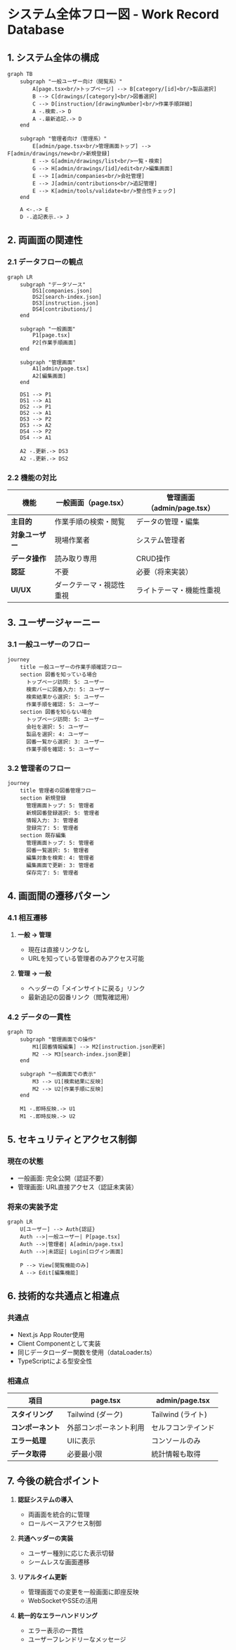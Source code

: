 # システム全体フロー図 - Work Record Database

## 1. システム全体の構成

```mermaid
graph TB
    subgraph "一般ユーザー向け（閲覧系）"
        A[page.tsx<br/>トップページ] --> B[category/[id]<br/>製品選択]
        B --> C[drawings/[category]<br/>図番選択]
        C --> D[instruction/[drawingNumber]<br/>作業手順詳細]
        A -.検索.-> D
        A -.最新追記.-> D
    end
    
    subgraph "管理者向け（管理系）"
        E[admin/page.tsx<br/>管理画面トップ] --> F[admin/drawings/new<br/>新規登録]
        E --> G[admin/drawings/list<br/>一覧・検索]
        G --> H[admin/drawings/[id]/edit<br/>編集画面]
        E --> I[admin/companies<br/>会社管理]
        E --> J[admin/contributions<br/>追記管理]
        E --> K[admin/tools/validate<br/>整合性チェック]
    end
    
    A <-.-> E
    D -.追記表示.-> J
```

## 2. 両画面の関連性

### 2.1 データフローの観点

```mermaid
graph LR
    subgraph "データソース"
        DS1[companies.json]
        DS2[search-index.json]
        DS3[instruction.json]
        DS4[contributions/]
    end
    
    subgraph "一般画面"
        P1[page.tsx]
        P2[作業手順画面]
    end
    
    subgraph "管理画面"
        A1[admin/page.tsx]
        A2[編集画面]
    end
    
    DS1 --> P1
    DS1 --> A1
    DS2 --> P1
    DS2 --> A1
    DS3 --> P2
    DS3 --> A2
    DS4 --> P2
    DS4 --> A1
    
    A2 -.更新.-> DS3
    A2 -.更新.-> DS2
```

### 2.2 機能の対比

| 機能 | 一般画面（page.tsx） | 管理画面（admin/page.tsx） |
|------|---------------------|--------------------------|
| **主目的** | 作業手順の検索・閲覧 | データの管理・編集 |
| **対象ユーザー** | 現場作業者 | システム管理者 |
| **データ操作** | 読み取り専用 | CRUD操作 |
| **認証** | 不要 | 必要（将来実装） |
| **UI/UX** | ダークテーマ・視認性重視 | ライトテーマ・機能性重視 |

## 3. ユーザージャーニー

### 3.1 一般ユーザーのフロー

```mermaid
journey
    title 一般ユーザーの作業手順確認フロー
    section 図番を知っている場合
      トップページ訪問: 5: ユーザー
      検索バーに図番入力: 5: ユーザー
      検索結果から選択: 5: ユーザー
      作業手順を確認: 5: ユーザー
    section 図番を知らない場合
      トップページ訪問: 5: ユーザー
      会社を選択: 5: ユーザー
      製品を選択: 4: ユーザー
      図番一覧から選択: 3: ユーザー
      作業手順を確認: 5: ユーザー
```

### 3.2 管理者のフロー

```mermaid
journey
    title 管理者の図番管理フロー
    section 新規登録
      管理画面トップ: 5: 管理者
      新規図番登録選択: 5: 管理者
      情報入力: 3: 管理者
      登録完了: 5: 管理者
    section 既存編集
      管理画面トップ: 5: 管理者
      図番一覧選択: 5: 管理者
      編集対象を検索: 4: 管理者
      編集画面で更新: 3: 管理者
      保存完了: 5: 管理者
```

## 4. 画面間の遷移パターン

### 4.1 相互遷移

1. **一般 → 管理**
   - 現在は直接リンクなし
   - URLを知っている管理者のみアクセス可能

2. **管理 → 一般**
   - ヘッダーの「メインサイトに戻る」リンク
   - 最新追記の図番リンク（閲覧確認用）

### 4.2 データの一貫性

```mermaid
graph TD
    subgraph "管理画面での操作"
        M1[図番情報編集] --> M2[instruction.json更新]
        M2 --> M3[search-index.json更新]
    end
    
    subgraph "一般画面での表示"
        M3 --> U1[検索結果に反映]
        M2 --> U2[作業手順に反映]
    end
    
    M1 -.即時反映.-> U1
    M1 -.即時反映.-> U2
```

## 5. セキュリティとアクセス制御

### 現在の状態
- 一般画面: 完全公開（認証不要）
- 管理画面: URL直接アクセス（認証未実装）

### 将来の実装予定
```mermaid
graph LR
    U[ユーザー] --> Auth{認証}
    Auth -->|一般ユーザー| P[page.tsx]
    Auth -->|管理者| A[admin/page.tsx]
    Auth -->|未認証| Login[ログイン画面]
    
    P --> View[閲覧機能のみ]
    A --> Edit[編集機能]
```

## 6. 技術的な共通点と相違点

### 共通点
- Next.js App Router使用
- Client Componentとして実装
- 同じデータローダー関数を使用（dataLoader.ts）
- TypeScriptによる型安全性

### 相違点

| 項目 | page.tsx | admin/page.tsx |
|------|----------|----------------|
| **スタイリング** | Tailwind (ダーク) | Tailwind (ライト) |
| **コンポーネント** | 外部コンポーネント利用 | セルフコンテインド |
| **エラー処理** | UIに表示 | コンソールのみ |
| **データ取得** | 必要最小限 | 統計情報も取得 |

## 7. 今後の統合ポイント

1. **認証システムの導入**
   - 両画面を統合的に管理
   - ロールベースアクセス制御

2. **共通ヘッダーの実装**
   - ユーザー種別に応じた表示切替
   - シームレスな画面遷移

3. **リアルタイム更新**
   - 管理画面での変更を一般画面に即座反映
   - WebSocketやSSEの活用

4. **統一的なエラーハンドリング**
   - エラー表示の一貫性
   - ユーザーフレンドリーなメッセージ